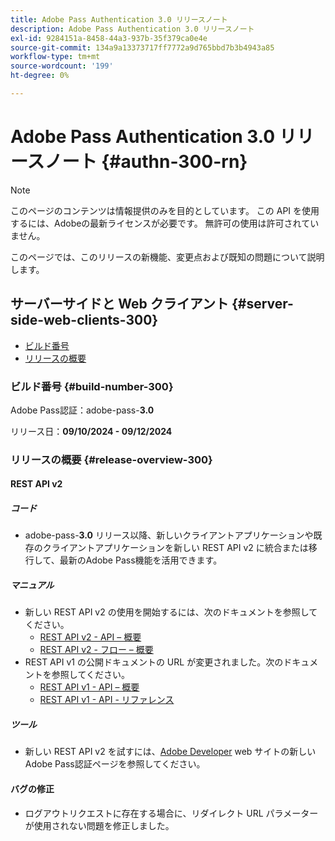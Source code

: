 ```yaml
---
title: Adobe Pass Authentication 3.0 リリースノート
description: Adobe Pass Authentication 3.0 リリースノート
exl-id: 9284151a-8458-44a3-937b-35f379ca0e4e
source-git-commit: 134a9a13373717ff7772a9d765bbd7b3b4943a85
workflow-type: tm+mt
source-wordcount: '199'
ht-degree: 0%

---
```


# Adobe Pass Authentication 3.0 リリースノート {#authn-300-rn}

>[!NOTE]
>
>このページのコンテンツは情報提供のみを目的としています。 この API を使用するには、Adobeの最新ライセンスが必要です。 無許可の使用は許可されていません。

このページでは、このリリースの新機能、変更点および既知の問題について説明します。

## サーバーサイドと Web クライアント {#server-side-web-clients-300}

* [ビルド番号](#build-number-300)
* [リリースの概要](#release-overview-300)

### ビルド番号 {#build-number-300}

Adobe Pass認証：adobe-pass-**3.0**

リリース日：**09/10/2024 - 09/12/2024**

### リリースの概要 {#release-overview-300}

#### REST API v2

##### コード

* adobe-pass-**3.0** リリース以降、新しいクライアントアプリケーションや既存のクライアントアプリケーションを新しい REST API v2 に統合または移行して、最新のAdobe Pass機能を活用できます。

##### マニュアル

* 新しい REST API v2 の使用を開始するには、次のドキュメントを参照してください。
   * [REST API v2 - API – 概要](../integration-guide-programmers/rest-apis/rest-api-v2/apis/rest-api-v2-apis-overview.md)
   * [REST API v2 - フロー – 概要](../integration-guide-programmers/rest-apis/rest-api-v2/flows/rest-api-v2-flows-overview.md)
* REST API v1 の公開ドキュメントの URL が変更されました。次のドキュメントを参照してください。
   * [REST API v1 - API – 概要](../integration-guide-programmers/legacy/rest-api-v1/rest-api-overview.md)
   * [REST API v1 - API - リファレンス](../integration-guide-programmers/legacy/rest-api-v1/rest-api-reference.md)

##### ツール

* 新しい REST API v2 を試すには、[Adobe Developer](https://developer.adobe.com/adobe-pass) web サイトの新しいAdobe Pass認証ページを参照してください。

#### バグの修正

* ログアウトリクエストに存在する場合に、リダイレクト URL パラメーターが使用されない問題を修正しました。

